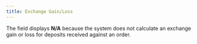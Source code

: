```yaml
---
title: Exchange Gain/Loss
---
```



The field displays **N/A** because  the system does not calculate an exchange gain or loss for deposits received  against an order.
